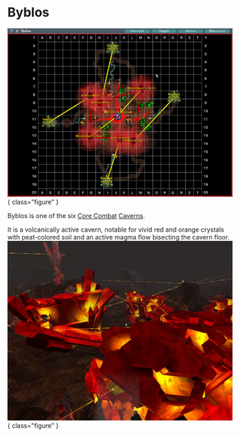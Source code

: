 # Byblos

![](../images/ByblosMap.jpg){ class="figure" }

Byblos is one of the six
[Core Combat](../items/Core_Combat.md) [Caverns](Caverns.md).

It is a volcanically active cavern, notable for vivid red and orange crystals
with peat-colored soil and an active magma flow bisecting the cavern floor.
![](../images/Byblos_aerial.jpg){ class="figure" }
